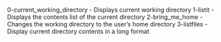 0-current_working_directory - Displays current working directory
1-listit - Displays the contents list of the current directory
2-bring_me_home - Changes the working directory to the user’s home directory
3-listfiles - Display current directory contents in a long format
